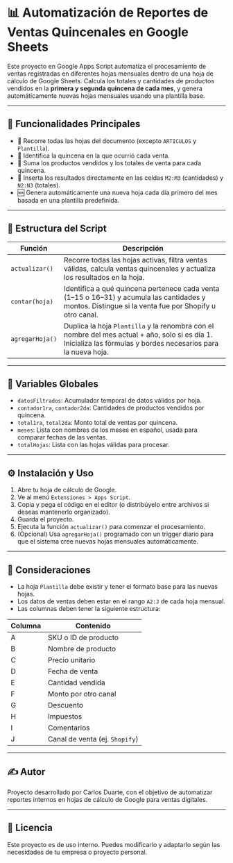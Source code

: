 # 📊 Automatización de Reportes de Ventas Quincenales en Google Sheets

Este proyecto en Google Apps Script automatiza el procesamiento de ventas registradas en diferentes hojas mensuales dentro de una hoja de cálculo de Google Sheets. Calcula los totales y cantidades de productos vendidos en la **primera y segunda quincena de cada mes**, y genera automáticamente nuevas hojas mensuales usando una plantilla base.

---

## 🚀 Funcionalidades Principales

- 🔄 Recorre todas las hojas del documento (excepto `ARTICULOS` y `Plantilla`).
- 📆 Identifica la quincena en la que ocurrió cada venta.
- 🧮 Suma los productos vendidos y los totales de venta para cada quincena.
- 🧾 Inserta los resultados directamente en las celdas `M2:M3` (cantidades) y `N2:N3` (totales).
- 🆕 Genera automáticamente una nueva hoja cada día primero del mes basada en una plantilla predefinida.

---

## 🧱 Estructura del Script

| Función        | Descripción |
|----------------|-------------|
| `actualizar()` | Recorre todas las hojas activas, filtra ventas válidas, calcula ventas quincenales y actualiza los resultados en la hoja. |
| `contar(hoja)` | Identifica a qué quincena pertenece cada venta (1–15 o 16–31) y acumula las cantidades y montos. Distingue si la venta fue por Shopify u otro canal. |
| `agregarHoja()`| Duplica la hoja `Plantilla` y la renombra con el nombre del mes actual + año, solo si es día 1. Inicializa las fórmulas y bordes necesarios para la nueva hoja. |

---

## 🧩 Variables Globales

- `datosFiltrados`: Acumulador temporal de datos válidos por hoja.
- `contador1ra`, `contador2da`: Cantidades de productos vendidos por quincena.
- `total1ra`, `total2da`: Monto total de ventas por quincena.
- `meses`: Lista con nombres de los meses en español, usada para comparar fechas de las ventas.
- `totalHojas`: Lista con las hojas válidas para procesar.

---

## ⚙️ Instalación y Uso

1. Abre tu hoja de cálculo de Google.
2. Ve al menú `Extensiones > Apps Script`.
3. Copia y pega el código en el editor (o distribúyelo entre archivos si deseas mantenerlo organizado).
4. Guarda el proyecto.
5. Ejecuta la función `actualizar()` para comenzar el procesamiento.
6. (Opcional) Usa `agregarHoja()` programado con un trigger diario para que el sistema cree nuevas hojas mensuales automáticamente.

---

## 📌 Consideraciones

- La hoja `Plantilla` debe existir y tener el formato base para las nuevas hojas.
- Los datos de ventas deben estar en el rango `A2:J` de cada hoja mensual.
- Las columnas deben tener la siguiente estructura:

| Columna | Contenido |
|---------|-----------|
| A       | SKU o ID de producto |
| B       | Nombre de producto |
| C       | Precio unitario |
| D       | Fecha de venta |
| E       | Cantidad vendida |
| F       | Monto por otro canal |
| G       | Descuento |
| H       | Impuestos |
| I       | Comentarios |
| J       | Canal de venta (ej. `Shopify`) |

---

## ✍️ Autor

Proyecto desarrollado por Carlos Duarte, con el objetivo de automatizar reportes internos en hojas de cálculo de Google para ventas digitales.

---

## 🧾 Licencia

Este proyecto es de uso interno. Puedes modificarlo y adaptarlo según las necesidades de tu empresa o proyecto personal.

